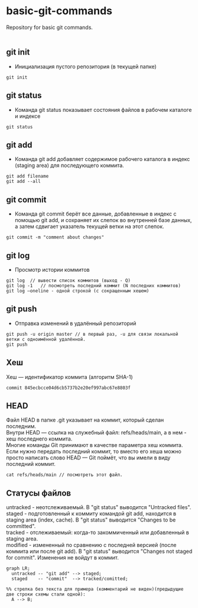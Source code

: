 # basic-git-commands
Repository for basic git commands.  
<br>
## git init

- Инициализация пустого репозитория (в текущей папке)
```
git init
```

## git status

- Команда git status показывает состояния файлов в рабочем каталоге и индексе<br>
```
git status
```

## git add

- Команда git add добавляет содержимое рабочего каталога в индекс (staging area) для последующего коммита.<br>
```
git add filename
git add --all
```

## git commit

- Команда git commit берёт все данные, добавленные в индекс с помощью git add, и сохраняет их слепок во внутренней базе данных, а затем сдвигает указатель текущей ветки на этот слепок.<br>
```
git commit -m "comment about changes"
```

## git log

- Просмотр истории коммитов<br>
```
git log  // вывести список коммитов (выход - Q)
git log -1   // посмотреть последний коммит (N последних коммитов)
git log –oneline - одной строкой (с сокращенным хешем)
```

## git push

- Отправка изменений в удалённый репозиторий<br>
```
git push -u origin master // в первый раз, -u для связи локальной ветки с одноимённой удалённой.
git push
```

## Хеш

Хеш — идентификатор коммита  (алгоритм SHA-1)<br>
```
commit 845ecbcce04d6cb5737b2e20ef997abc67e8803f
```

## HEAD

Файл HEAD в папке .git указывает на коммит, который сделан последним.<br>
Внутри HEAD — ссылка на служебный файл: refs/heads/main, а в нем - хеш последнего коммита.<br>
Многие команды Git принимают в качестве параметра хеш коммита.<br> Если нужно передать последний коммит, то вместо его хеша можно просто написать слово HEAD — Git поймёт, что вы имели в виду последний коммит.
```
cat refs/heads/main // посмотреть этот файл.
```

## Статусы файлов

untracked - неотслеживаемый. В "git status" выводится "Untracked files".<br>
staged - подготовленный к коммиту командой git add, находится в staging area (index, cache). В "git status" выводится "Changes to be committed".<br>
tracked - отслеживаемый: когда-то закоммиченный или добавленный в staging area.<br>
modified - измененный по сравнению с последней версией (после коммита или после git add). В "git status" выводится "Changes not staged for commit". Изменения не войдут в коммит.<br>

```mermaid
graph LR;
  untracked -- "git add" --> staged;
  staged    -- "commit"  --> tracked/comitted;

%% стрелка без текста для примера (комментарий не виден)(предыдущие две строки схемы стали одной): 
  A --> B;
```